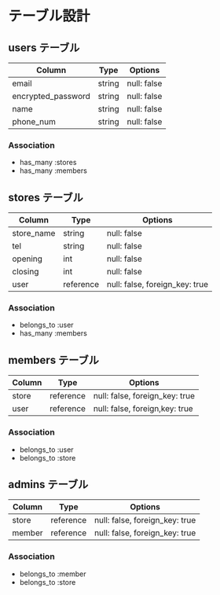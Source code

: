 # テーブル設計

## users テーブル

| Column             | Type   | Options     |
| ------------------ | ------ | ----------- |
| email              | string | null: false |
| encrypted_password | string | null: false |
| name               | string | null: false |
| phone_num          | string | null: false |

### Association

- has_many :stores
- has_many :members

## stores テーブル

| Column     | Type         | Options                        |
| ---------- | ------------ | ------------------------------ |
| store_name | string       | null: false                    |
| tel        | string       | null: false                    |
| opening    | int          | null: false                    |
| closing    | int          | null: false                    |
| user       | reference    | null: false, foreign_key: true |

### Association

- belongs_to :user
- has_many   :members

## members テーブル

| Column | Type      | Options                        |
| ------ | --------- | ------------------------------ |
| store  | reference | null: false, foreign_key: true |
| user   | reference | null: false, foreign,key: true |

### Association

- belongs_to :user
- belongs_to :store

## admins テーブル
| Column | Type      | Options                        |
| ------ | --------- | ------------------------------ |
| store  | reference | null: false, foreign_key: true |
| member | reference | null: false, foreign_key: true |

### Association

- belongs_to :member
- belongs_to :store